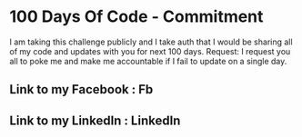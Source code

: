 # 100 Days Of Code - Commitment
I am taking this challenge publicly and I take auth that I would be sharing all of my code and updates with you for next 100 days.
Request: I request you all to poke me and make me accountable if I fail to update on a single day.

## Link to my Facebook : Fb
## Link to my LinkedIn : LinkedIn
